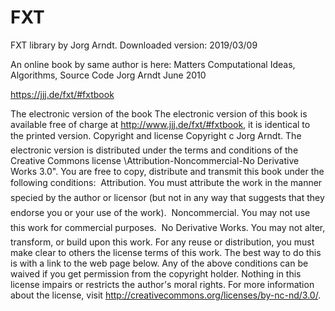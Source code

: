 # FXT
FXT library by Jorg Arndt. Downloaded version: 2019/03/09

An online book by same author is here:
Matters Computational
Ideas, Algorithms, Source Code
Jorg Arndt
June 2010

https://jjj.de/fxt/#fxtbook

The electronic version of the book
The electronic version of this book is available free of charge at http://www.jjj.de/fxt/#fxtbook, it
is identical to the printed version.
Copyright and license
Copyright 
c Jorg Arndt.
The electronic version is distributed under the terms and conditions of the Creative Commons license
\Attribution-Noncommercial-No Derivative Works 3.0". You are free to copy, distribute and transmit
this book under the following conditions:
 Attribution. You must attribute the work in the manner specied by the author or licensor (but
not in any way that suggests that they endorse you or your use of the work).
 Noncommercial. You may not use this work for commercial purposes.
 No Derivative Works. You may not alter, transform, or build upon this work.
For any reuse or distribution, you must make clear to others the license terms of this work. The best
way to do this is with a link to the web page below. Any of the above conditions can be waived if you
get permission from the copyright holder. Nothing in this license impairs or restricts the author's moral
rights.
For more information about the license, visit http://creativecommons.org/licenses/by-nc-nd/3.0/.


